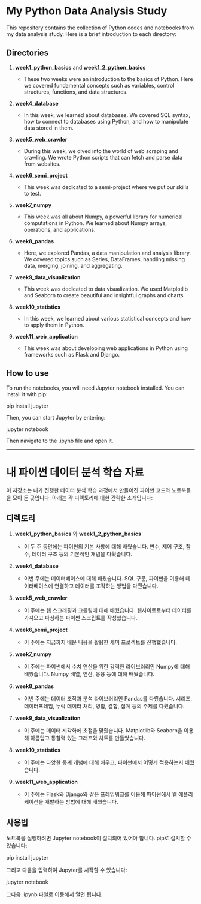 # My Python Data Analysis Study

This repository contains the collection of Python codes and notebooks from my data analysis study. Here is a brief introduction to each directory:

## Directories

1. **week1_python_basics** and **week1_2_python_basics**
    - These two weeks were an introduction to the basics of Python. Here we covered fundamental concepts such as variables, control structures, functions, and data structures.

2. **week4_database**
    - In this week, we learned about databases. We covered SQL syntax, how to connect to databases using Python, and how to manipulate data stored in them.

3. **week5_web_crawler**
    - During this week, we dived into the world of web scraping and crawling. We wrote Python scripts that can fetch and parse data from websites.

4. **week6_semi_project**
    - This week was dedicated to a semi-project where we put our skills to test.

5. **week7_numpy**
    - This week was all about Numpy, a powerful library for numerical computations in Python. We learned about Numpy arrays, operations, and applications.

6. **week8_pandas**
    - Here, we explored Pandas, a data manipulation and analysis library. We covered topics such as Series, DataFrames, handling missing data, merging, joining, and aggregating.

7. **week9_data_visualization**
    - This week was dedicated to data visualization. We used Matplotlib and Seaborn to create beautiful and insightful graphs and charts.

8. **week10_statistics**
    - In this week, we learned about various statistical concepts and how to apply them in Python.

9. **week11_web_application**
    - This week was about developing web applications in Python using frameworks such as Flask and Django.


## How to use

To run the notebooks, you will need Jupyter notebook installed. You can install it with pip:

pip install jupyter

Then, you can start Jupyter by entering:


jupyter notebook



Then navigate to the .ipynb file and open it.



--------------------------------------------------------------------------------------------------------------------------

# 내 파이썬 데이터 분석 학습 자료

이 저장소는 내가 진행한 데이터 분석 학습 과정에서 만들어진 파이썬 코드와 노트북들을 모아 둔 곳입니다. 아래는 각 디렉토리에 대한 간략한 소개입니다:

## 디렉토리

1. **week1_python_basics** 와 **week1_2_python_basics**
    - 이 두 주 동안에는 파이썬의 기본 사항에 대해 배웠습니다. 변수, 제어 구조, 함수, 데이터 구조 등의 기본적인 개념을 다뤘습니다.

2. **week4_database**
    - 이번 주에는 데이터베이스에 대해 배웠습니다. SQL 구문, 파이썬을 이용해 데이터베이스에 연결하고 데이터를 조작하는 방법을 다뤘습니다.

3. **week5_web_crawler**
    - 이 주에는 웹 스크래핑과 크롤링에 대해 배웠습니다. 웹사이트로부터 데이터를 가져오고 파싱하는 파이썬 스크립트를 작성했습니다.

4. **week6_semi_project**
    - 이 주에는 지금까지 배운 내용을 활용한 세미 프로젝트를 진행했습니다.

5. **week7_numpy**
    - 이 주에는 파이썬에서 수치 연산을 위한 강력한 라이브러리인 Numpy에 대해 배웠습니다. Numpy 배열, 연산, 응용 등에 대해 배웠습니다.

6. **week8_pandas**
    - 이번 주에는 데이터 조작과 분석 라이브러리인 Pandas를 다뤘습니다. 시리즈, 데이터프레임, 누락 데이터 처리, 병합, 결합, 집계 등의 주제를 다뤘습니다.

7. **week9_data_visualization**
    - 이 주에는 데이터 시각화에 초점을 맞췄습니다. Matplotlib와 Seaborn을 이용해 아름답고 통찰력 있는 그래프와 차트를 만들었습니다.

8. **week10_statistics**
    - 이 주에는 다양한 통계 개념에 대해 배우고, 파이썬에서 어떻게 적용하는지 배웠습니다.

9. **week11_web_application**
    - 이 주에는 Flask와 Django와 같은 프레임워크를 이용해 파이썬에서 웹 애플리케이션을 개발하는 방법에 대해 배웠습니다.



## 사용법

노트북을 실행하려면 Jupyter notebook이 설치되어 있어야 합니다. pip로 설치할 수 있습니다:

pip install jupyter

그리고 다음을 입력하여 Jupyter를 시작할 수 있습니다:

jupyter notebook

그다음 .ipynb 파일로 이동해서 열면 됩니다.






